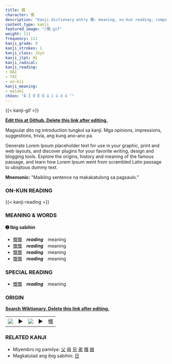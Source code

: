```yaml
---
title: 慨
character: 慨
description: "Kanji dictionary entry 慨: meaning, on-kun reading, compounds, origin, related kanji"
content_type: kanji
featured_image: "/慨.gif"
weight: 111
frequency: 111
kanji_grade: 9
kanji_strokes: 1
kanji_class: Jōyō
kanji_jlpt: N1
kanji_radical: 
kanji_reading: 
- DAI
- TAI
- oo-kii
kanji_meaning:
- malaki
chōon: "Ā Ī Ū Ē Ō ā ī ū ē ō ’"
---
```

[//]: # (Don't edit the line below. Kanji animated GIF code is automatically generated.)
{{< kanji-gif >}}

[//]: # (Edit below this line.)

**[Edit this at Github. Delete this link after editing.](https://github.com/tim0g/tim/tree/main/content/kanji/慨/index.md)**

Magsulat dito ng introduction tungkol sa kanji. Mga opinions, impressions, suggestions, trivia, ang kung ano-ano pa.

Generate Lorem Ipsum placeholder text for use in your graphic, print and web layouts, and discover plugins for your favorite writing, design and blogging tools. Explore the origins, history and meaning of the famous passage, and learn how Lorem Ipsum went from scrambled Latin passage to ubiqitous dummy text.
 
**Mnemonic:** "Maikling sentence na makakatulong sa pagsaulo."

### ON-KUN READING

[//]: # (Don't edit the line below. ON-KUN READING code is automatically generated.)
{{< kanji-reading >}}

### MEANING & WORDS

#### ➊ **Ibig sabihin**
  - [慨](../慨)[慨](../慨)　***reading***　meaning
  - [慨](../慨)[慨](../慨)　***reading***　meaning
  - [慨](../慨)[慨](../慨)　***reading***　meaning
  - [慨](../慨)[慨](../慨)　***reading***　meaning

### SPECIAL READING
  - [慨](../慨)[慨](../慨)　***reading***　meaning

### ORIGIN

**[Search Wiktionary. Delete this link after editing.](https://wiktionary.org/wiki/慨)**
<table class="kanji-table"><tr><td>
<img src="60px-慨-bronze.svg.png">
</td><td>▶</td><td>
<img src="60px-慨-oracle.svg.png">
</td><td>▶</td>
<td class="kanji-origin">慨</td>
</tr></table>

### RELATED KANJI
- Miyembro ng pamilya: [父](../父) [母](../母) [兄](../兄) [弟](../弟) [慨](../慨) [娘](../娘)
- Magkatulad ang ibig sabihin: [日](../日)
